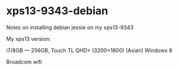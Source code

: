 # xps13-9343-debian

Notes on installing debian jessie on my xps13-9343

My xps13 version:

i7/8GB — 256GB, Touch TL QHD+  (3200×1800) (Asian) Windows 8

Broadcom wifi

